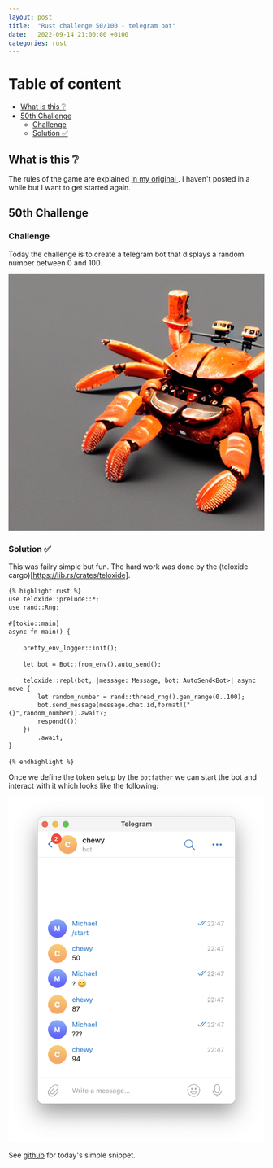 ```yaml
---
layout: post
title:  "Rust challenge 50/100 - telegram bot"
date:   2022-09-14 21:00:00 +0100
categories: rust
---
```



#  Table of content
<!-- MarkdownTOC autolink="true" -->

- [What is this :grey_question:](#what-is-this-grey_question)
- [50th Challenge](#50th-challenge)
    - [Challenge](#challenge)
    - [Solution :white_check_mark:](#solution-white_check_mark)

<!-- /MarkdownTOC -->

## What is this :grey_question: 

The rules of the game are explained [in my original ](https://maebli.github.io/rust/2021/10/18/100rust.html). 
I haven't posted in a while but I want to get started again. 

## 50th Challenge
### Challenge

Today the challenge is to create a telegram bot that displays a random number between 0 and 100.

![](/assets/img/ferris3.png)

### Solution :white_check_mark:


This was failry simple but fun. The hard work was done by the (teloxide cargo)[https://lib.rs/crates/teloxide].


	{% highlight rust %}
    use teloxide::prelude::*;
    use rand::Rng;

    #[tokio::main]
    async fn main() {

        pretty_env_logger::init();

        let bot = Bot::from_env().auto_send();

        teloxide::repl(bot, |message: Message, bot: AutoSend<Bot>| async move {
            let random_number = rand::thread_rng().gen_range(0..100);
            bot.send_message(message.chat.id,format!("{}",random_number)).await?;
            respond(())
        })
            .await;
    }

	{% endhighlight %}


Once we define the token setup by the `botfather` we can start the bot and interact with it which looks like the following:

![](/assets/img/telegram-bot.png)

See [github](https://github.com/maebli/100rustsnippets/tree/master/telegram-bot) for today's simple snippet. 

